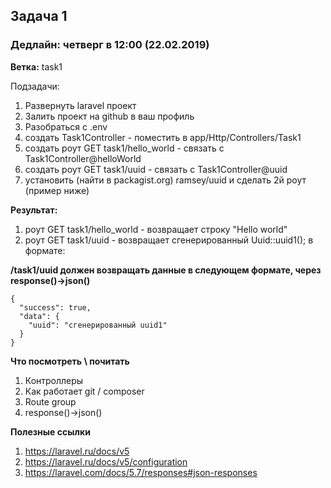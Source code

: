 ## Задача 1 
### Дедлайн: четверг в 12:00 (22.02.2019)

**Ветка:** task1

Подзадачи:
1.  Развернуть laravel проект
2.  Залить проект на github в ваш профиль
3.  Разобраться с .env
4.  создать Task1Controller - поместить в app/Http/Controllers/Task1
5.  создать роут GET task1/hello_world - связать с Task1Controller@helloWorld
6.  создать роут GET task1/uuid - связать с Task1Controller@uuid
6.  установить (найти в packagist.org) ramsey/uuid и сделать 2й роут (пример ниже)


**Результат:**
1.  роут GET task1/hello_world - возвращает строку "Hello world"
2.  роут GET task1/uuid - возвращает сгенерированный Uuid::uuid1(); в формате:

  
**/task1/uuid должен возвращать данные в следующем формате, через response()->json()**

    {
      "success": true,
      "data": {
        "uuid": "сгенерированный uuid1"
      }
    }


**Что посмотреть \ почитать**
1.  Контроллеры
2.  Как работает git / composer
3.  Route group
4.  response()->json()

**Полезные ссылки**
1.  https://laravel.ru/docs/v5
2.  https://laravel.ru/docs/v5/configuration
3.  https://laravel.com/docs/5.7/responses#json-responses
